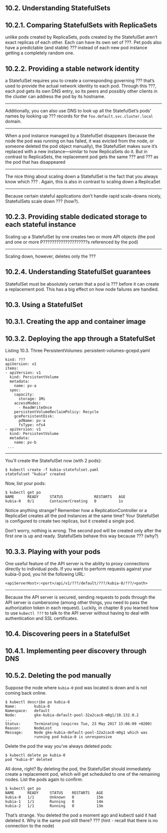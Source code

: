 ## 10.2. Understanding StatefulSets

## 10.2.1. Comparing StatefulSets with ReplicaSets

unlike pods created by ReplicaSets, pods created by the StatefulSet aren’t exact replicas of each other. Each can have its own set of ???. Pet pods also have a predictable (and stable) ??? instead of each new pod instance getting a completely random one.

## 10.2.2. Providing a stable network identity

a StatefulSet requires you to create a corresponding governing ??? that’s used to provide the actual network identity to each pod. Through this ???, each pod gets its own DNS entry, so its peers and possibly other clients in the cluster can address the pod by its hostname.

***

Additionally, you can also use DNS to look up all the StatefulSet’s pods’ names by looking up ??? records for the `foo.default.svc.cluster.local` domain.

***

When a pod instance managed by a StatefulSet disappears (because the node the pod was running on has failed, it was evicted from the node, or someone deleted the pod object manually), the StatefulSet makes sure it’s replaced with a new instance—similar to how ReplicaSets do it. But in contrast to ReplicaSets, the replacement pod gets the same ??? and ??? as the pod that has disappeared

***

The nice thing about scaling down a StatefulSet is the fact that you always know which ??? . Again, this is also in contrast to scaling down a ReplicaSet

***

Because certain stateful applications don’t handle rapid scale-downs nicely, StatefulSets scale down ??? (how?).

## 10.2.3. Providing stable dedicated storage to each stateful instance

Scaling up a StatefulSet by one creates two or more API objects (the pod and one or more P????????????????????s referenced by the pod)

***

Scaling down, however, deletes only the ???

## 10.2.4. Understanding StatefulSet guarantees

StatefulSet must be absolutely certain that a pod is ??? before it can create a replacement pod. This has a big effect on how node failures are handled.

## 10.3. Using a StatefulSet

## 10.3.1. Creating the app and container image

## 10.3.2. Deploying the app through a StatefulSet


Listing 10.3. Three PersistentVolumes: persistent-volumes-gcepd.yaml

```
kind: ???                                     
apiVersion: v1
items:
- apiVersion: v1
  kind: PersistentVolume                       
  metadata:
    name: pv-a                                 
  spec:
    capacity:
      storage: 1Mi                             
    accessModes:
      - ReadWriteOnce
    persistentVolumeReclaimPolicy: Recycle     
    gcePersistentDisk:                         
      pdName: pv-a                             
      fsType: nfs4                             
- apiVersion: v1
  kind: PersistentVolume
  metadata:
    name: pv-b
 ...
```

***

You’ll create the StatefulSet now (with 2 pods):
```
$ kubectl create -f kubia-statefulset.yaml
statefulset "kubia" created
```
Now, list your pods:
```
$ kubectl get po
NAME      READY     STATUS              RESTARTS   AGE
kubia-0   0/1       ContainerCreating   0          1s
```
Notice anything strange? Remember how a ReplicationController or a ReplicaSet creates all the pod instances at the same time? Your StatefulSet is configured to create two replicas, but it created a single pod.

Don’t worry, nothing is wrong. The second pod will be created only after the first one is up and ready. StatefulSets behave this way because ??? (why?)


## 10.3.3. Playing with your pods

One useful feature of the API server is the ability to proxy connections directly to individual pods. If you want to perform requests against your kubia-0 pod, you hit the following URL:

    <apiServerHost>:<port>/api/v1/???/default/???/kubia-0/???/<path>

***

Because the API server is secured, sending requests to pods through the API server is cumbersome (among other things, you need to pass the authorization token in each request). Luckily, in chapter 8 you learned how to use `kubectl ???` to talk to the API server without having to deal with authentication and SSL certificates.

## 10.4. Discovering peers in a StatefulSet

## 10.4.1. Implementing peer discovery through DNS

## 10.5.2. Deleting the pod manually

Suppose the node where `kubia-0` pod was located is down and is not coming back online.

    $ kubectl describe po kubia-0
    Name:        kubia-0
    Namespace:   default
    Node:        gke-kubia-default-pool-32a2cac8-m0g1/10.132.0.2
    ...
    Status:      Terminating (expires Tue, 23 May 2017 15:06:09 +0200)
    Reason:      NodeLost
    Message:     Node gke-kubia-default-pool-32a2cac8-m0g1 which was
                 running pod kubia-0 is unresponsive


Delete the pod the way you’ve always deleted pods:

    $ kubectl delete po kubia-0
    pod "kubia-0" deleted

All done, right? By deleting the pod, the StatefulSet should immediately create a replacement pod, which will get scheduled to one of the remaining nodes. List the pods again to confirm:

    $ kubectl get po
    NAME      READY     STATUS    RESTARTS   AGE
    kubia-0   1/1       Unknown   0          15m
    kubia-1   1/1       Running   0          14m
    kubia-2   1/1       Running   0          13m

That’s strange. You deleted the pod a moment ago and kubectl said it had deleted it. Why is the same pod still there? ??? (hint - recall that there is no connection to the node)
